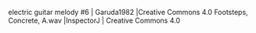electric guitar melody #6 | Garuda1982 |Creative Commons 4.0
Footsteps, Concrete, A.wav |InspectorJ | Creative Commons 4.0


